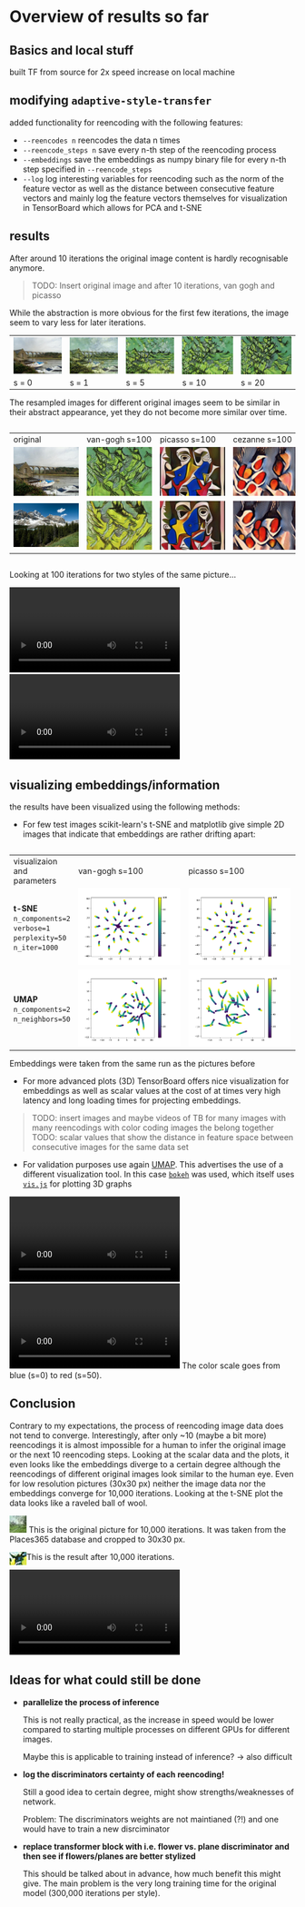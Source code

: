# Overview of results so far

## Basics and local stuff
built TF from source for 2x speed increase on local machine


## modifying `adaptive-style-transfer`
added functionality for reencoding with the following features:
* `--reencodes n` reencodes the data n times
* `--reencode_steps n` save every n-th step of the reencoding process
* `--embeddings` save the embeddings as numpy binary file for every n-th step specified in `--reencode_steps`
* `--log` log interesting variables for reencoding such as the norm of the feature vector as well as the distance between consecutive feature vectors and mainly log the feature vectors themselves for visualization in TensorBoard which allows for PCA and t-SNE


## results
After around 10 iterations the original image content is hardly recognisable anymore.
> TODO: Insert original image and after 10 iterations, van gogh and picasso

While the abstraction is more obvious for the first few iterations, the image seem to vary less for later iterations.

<table style="width:100%; table-layout:fixed">
 <tr>
  <td><a href="images/van-gogh/image1_s=0.jpg"> <img src="images/van-gogh/image1_s=0.jpg" align="left"  width="150px"></a></td>
  <td><a href="images/van-gogh/image1_s=1.jpg"> <img src="images/van-gogh/image1_s=1.jpg" align="left"  width="150px"></a></td>
  <td><a href="images/van-gogh/image1_s=5.jpg"> <img src="images/van-gogh/image1_s=5.jpg" align="left"  width="150px"></a></td>
  <td><a href="images/van-gogh/image1_s=10.jpg"><img src="images/van-gogh/image1_s=10.jpg" align="left" width="150px"></a></td>
  <td><a href="images/van-gogh/image1_s=20.jpg"><img src="images/van-gogh/image1_s=20.jpg" align="left" width="150px"></a></td>
 </tr>
 <tr>
  <td>s = 0</td>
  <td>s = 1</td>
  <td>s = 5</td>
  <td>s = 10</td>
  <td>s = 20</td>
 </tr>
</table>

The resampled images for different original images seem to be similar in their abstract appearance, yet they do not become more similar over time.
<div style="overflow-x:scroll; width:100%;">
<table style="table-layout:fixed;">
 <tr>
  <td>original          </td>
  <td>van-gogh s=100    </td>
  <td>picasso s=100     </td>
  <td>cezanne s=100     </td>
  <td>el-greco s=100    </td>
  <td>gauguin s=100      </td>
  <td>kandinsky s=100   </td>
  <td>kirchner s=100    </td>
  <td>monet s=100       </td>
  <td>morisot s=100     </td>
  <td>peploe s=100      </td>
  <td>pollock s=100     </td>
  <td>roerich s=100     </td>
 </tr>
 <tr>
  <td><div style="width:115px"><a href="images/image1_s=0.jpg">                    <img src="images/image1_s=0.jpg">                </a></div></td>
  <td><div style="width:115px"><a href="images/van-gogh/image1_stylized.jpg">      <img src="images/van-gogh/image1_stylized.jpg">  </a></div></td>
  <td><div style="width:115px"><a href="images/picasso/image1_stylized.jpg">       <img src="images/picasso/image1_stylized.jpg">   </a></div></td>
  <td><div style="width:115px"><a href="images/cezanne/image1_stylized.jpg">       <img src="images/cezanne/image1_stylized.jpg">   </a></div></td>
  <td><div style="width:115px"><a href="images/el-greco/image1_stylized.jpg">      <img src="images/el-greco/image1_stylized.jpg">  </a></div></td>
  <td><div style="width:115px"><a href="images/gauguin/image1_stylized.jpg">       <img src="images/gauguin/image1_stylized.jpg">   </a></div></td>
  <td><div style="width:115px"><a href="images/kandinsky/image1_stylized.jpg">     <img src="images/kandinsky/image1_stylized.jpg"> </a></div></td>
  <td><div style="width:115px"><a href="images/kirchner/image1_stylized.jpg">      <img src="images/kirchner/image1_stylized.jpg">  </a></div></td>
  <td><div style="width:115px"><a href="images/monet/image1_stylized.jpg">         <img src="images/monet/image1_stylized.jpg">     </a></div></td>
  <td><div style="width:115px"><a href="images/morisot/image1_stylized.jpg">       <img src="images/morisot/image1_stylized.jpg">   </a></div></td>
  <td><div style="width:115px"><a href="images/peploe/image1_stylized.jpg">        <img src="images/peploe/image1_stylized.jpg">    </a></div></td>
  <td><div style="width:115px"><a href="images/pollock/image1_stylized.jpg">       <img src="images/pollock/image1_stylized.jpg">   </a></div></td>
  <td><div style="width:115px"><a href="images/roerich/image1_stylized.jpg">       <img src="images/roerich/image1_stylized.jpg">   </a></div></td>
 </tr>
 <tr>
  <td><a href="images/image2_s=0.jpg">                    <img src="images/image2_s=0.jpg">                </a></td>
  <td><a href="images/van-gogh/image2_stylized.jpg">      <img src="images/van-gogh/image2_stylized.jpg">  </a></td>
  <td><a href="images/picasso/image2_stylized.jpg">       <img src="images/picasso/image2_stylized.jpg">   </a></td>
  <td><a href="images/cezanne/image2_stylized.jpg">       <img src="images/cezanne/image2_stylized.jpg">   </a></td>
  <td><a href="images/el-greco/image2_stylized.jpg">      <img src="images/el-greco/image2_stylized.jpg">  </a></td>
  <td><a href="images/gauguin/image2_stylized.jpg">       <img src="images/gauguin/image2_stylized.jpg">   </a></td>
  <td><a href="images/kandinsky/image2_stylized.jpg">     <img src="images/kandinsky/image2_stylized.jpg"> </a></td>
  <td><a href="images/kirchner/image2_stylized.jpg">      <img src="images/kirchner/image2_stylized.jpg">  </a></td>
  <td><a href="images/monet/image2_stylized.jpg">         <img src="images/monet/image2_stylized.jpg">     </a></td>
  <td><a href="images/morisot/image2_stylized.jpg">       <img src="images/morisot/image2_stylized.jpg">   </a></td>
  <td><a href="images/peploe/image2_stylized.jpg">        <img src="images/peploe/image2_stylized.jpg">    </a></td>
  <td><a href="images/pollock/image2_stylized.jpg">       <img src="images/pollock/image2_stylized.jpg">   </a></td>
  <td><a href="images/roerich/image2_stylized.jpg">       <img src="images/roerich/image2_stylized.jpg">   </a></td>
 </tr>
</table>
</div>

Looking at 100 iterations for two styles of the same picture...

<!---
<div style="overflow-x:scroll; width:100%;">
<table style="table-layout:fixed; width:5000px;">
 <tr>
  <td>van-gogh s=100    </td>
  <td>picasso s=100     </td>
  <td>cezanne s=100     </td>
  <td>el-greco s=100    </td>
  <td>gaugin s=100      </td>
  <td>kandinsky s=100   </td>
  <td>kirchner s=100    </td>
  <td>monet s=100       </td>
  <td>morisot s=100     </td>
  <td>peploe s=100      </td>
  <td>pollock s=100     </td>
  <td>roerich s=100     </td>
 </tr>
<tr>
  <td><div style="width:800px"><video controls="controls"><source type="video/mp4" src="videos/van-gogh.m4v"  width="800" ></video></div></td>
  <td><div style="width:800px"><video controls="controls"><source type="video/mp4" src="videos/picasso.mp4"   width="796" height="751"></video></div></td>
  <td><div style="width:800px"><video controls="controls"><source type="video/mp4" src="videos/cezanne.mp4"   width="796" height="751"></video></div></td>
  <td><div style="width:800px"><video controls="controls"><source type="video/mp4" src="videos/el-greco.mp4"  width="796" height="751"></video></div></td>
  <td><div style="width:800px"><video controls="controls"><source type="video/mp4" src="videos/gaugin.mp4"    width="796" height="751"></video></div></td>
  <td><div style="width:800px"><video controls="controls"><source type="video/mp4" src="videos/kandinsky.mp4" width="796" height="751"></video></div></td>
  <td><div style="width:800px"><video controls="controls"><source type="video/mp4" src="videos/kirchner.mp4"  width="796" height="751"></video></div></td>
  <td><div style="width:800px"><video controls="controls"><source type="video/mp4" src="videos/monet.mp4"     width="796" height="751"></video></div></td>
  <td><div style="width:800px"><video controls="controls"><source type="video/mp4" src="videos/morisot.mp4"   width="796" height="751"></video></div></td>
  <td><div style="width:800px"><video controls="controls"><source type="video/mp4" src="videos/peploe.mp4"    width="796" height="751"></video></div></td>
  <td><div style="width:800px"><video controls="controls"><source type="video/mp4" src="videos/pollock.mp4"   width="796" height="751"></video></div></td>
  <td><div style="width:800px"><video controls="controls"><source type="video/mp4" src="videos/roerich.mp4"   width="796" height="751"></video></div></td>
 </tr>

</table>
</div>
-->
<video controls="controls"><source type="video/mp4" src="videos/van-gogh.m4v"  width="1024" height="768"></video>
<video controls="controls"><source type="video/mp4" src="videos/picasso.m4v"  width="1024" height="768"></video>

## visualizing embeddings/information
the results have been visualized using the following methods:
* For few test images scikit-learn's t-SNE and matplotlib give simple 2D images that indicate that embeddings are rather drifting apart:
<div style="overflow-x:scroll; width:100%;">
<table style="table-layout:fixed;">
 <tr>
  <td>visualizaion and parameters</td>
  <td>van-gogh s=100             </td>
  <td>picasso s=100              </td>
  <td>cezanne s=100              </td>
  <td>el-greco s=100             </td>
  <td>gauguin s=100              </td>
  <td>kandinsky s=100            </td>
  <td>kirchner s=100             </td>
  <td>monet s=100                </td>
  <td>morisot s=100              </td>
  <td>peploe s=100               </td>
  <td>pollock s=100              </td>
  <td>roerich s=100              </td>
 </tr>
 <tr>
  <td><b>t-SNE</b><br> <code>n_components=2</code><br> <code>verbose=1</code><br> <code>perplexity=50</code><br> <code>n_iter=1000</code><br> </td>
  <td><div style="width:180px"><a href="images/van-gogh.png">      <img src="images/van-gogh.png">  </a></div></td>
  <td><div style="width:180px"><a href="images/picasso.png">       <img src="images/picasso.png">   </a></div></td>
  <td><div style="width:180px"><a href="images/cezanne.png">       <img src="images/cezanne.png">   </a></div></td>
  <td><div style="width:180px"><a href="images/el-greco.png">      <img src="images/el-greco.png">  </a></div></td>
  <td><div style="width:180px"><a href="images/gauguin.png">       <img src="images/gauguin.png">   </a></div></td>
  <td><div style="width:180px"><a href="images/kandinsky.png">     <img src="images/kandinsky.png"> </a></div></td>
  <td><div style="width:180px"><a href="images/kirchner.png">      <img src="images/kirchner.png">  </a></div></td>
  <td><div style="width:180px"><a href="images/monet.png">         <img src="images/monet.png">     </a></div></td>
  <td><div style="width:180px"><a href="images/morisot.png">       <img src="images/morisot.png">   </a></div></td>
  <td><div style="width:180px"><a href="images/peploe.png">        <img src="images/peploe.png">    </a></div></td>
  <td><div style="width:180px"><a href="images/pollock.png">       <img src="images/pollock.png">   </a></div></td>
  <td><div style="width:180px"><a href="images/roerich.png">       <img src="images/roerich.png">   </a></div></td>
 </tr>
 <tr>
  <td><b>UMAP</b><br> <code>n_components=2</code><br> <code>n_neighbors=50</code></td>
  <td><div style="width:180px"><a href="images/van-gogh_u.png">      <img src="images/van-gogh_u.png">  </a></div></td>
  <td><div style="width:180px"><a href="images/picasso_u.png">       <img src="images/picasso_u.png">   </a></div></td>
  <td><div style="width:180px"><a href="images/cezanne_u.png">       <img src="images/cezanne_u.png">   </a></div></td>
  <td><div style="width:180px"><a href="images/el-greco_u.png">      <img src="images/el-greco_u.png">  </a></div></td>
  <td><div style="width:180px"><a href="images/gauguin_u.png">       <img src="images/gauguin_u.png">   </a></div></td>
  <td><div style="width:180px"><a href="images/kandinsky_u.png">     <img src="images/kandinsky_u.png"> </a></div></td>
  <td><div style="width:180px"><a href="images/kirchner_u.png">      <img src="images/kirchner_u.png">  </a></div></td>
  <td><div style="width:180px"><a href="images/monet_u.png">         <img src="images/monet_u.png">     </a></div></td>
  <td><div style="width:180px"><a href="images/morisot_u.png">       <img src="images/morisot_u.png">   </a></div></td>
  <td><div style="width:180px"><a href="images/peploe_u.png">        <img src="images/peploe_u.png">    </a></div></td>
  <td><div style="width:180px"><a href="images/pollock_u.png">       <img src="images/pollock_u.png">   </a></div></td>
  <td><div style="width:180px"><a href="images/roerich_u.png">       <img src="images/roerich_u.png">   </a></div></td>
 </tr>
</table>
</div>
Embeddings were taken from the same run as the pictures before

* For more advanced plots (3D) TensorBoard offers nice visualization for embeddings as well as scalar values at the cost of at times very high latency and long loading times for projecting embeddings.
> TODO: insert images and maybe videos of TB for many images with many reencodings with color coding images the belong together
> TODO: scalar values that show the distance in feature space between consecutive images for the same data set

* For validation purposes use again [UMAP](https://umap-learn.readthedocs.io/en/latest/). This advertises the use of a different visualization tool. In this case [`bokeh`](https://bokeh.pydata.org/en/latest/) was used, which itself uses [`vis.js`](http://visjs.org) for plotting 3D graphs
<video controls="controls">
  <source type="video/mp4" src="videos/van-gogh_umap3d.mov" width="1406" height="898">
  <p>Your browser does not support the video element.</p>
</video>
<video controls="controls">
  <source type="video/mp4" src="videos/peploe_umap3d.mov" width="1406" height="898">
  <p>Your browser does not support the video element.</p>
</video>
The color scale goes from blue (s=0) to red (s=50).


## Conclusion
Contrary to my expectations, the process of reencoding image data does not tend to converge. Interestingly, after only ~10 (maybe a bit more) reencodings it is almost impossible for a human to infer the original image or the next 10 reencoding steps.
Looking at the scalar data and the plots, it even looks like the embeddings diverge to a certain degree although the reencodings of different original images look similar to the human eye.
Even for low resolution pictures (30x30 px) neither the image data nor the embeddings converge for 10,000 iterations. Looking at the t-SNE plot the data looks like a raveled ball of wool.

![image](images/3030_original.jpg "Original Picture")
This is the original picture for 10,000 iterations.
It was taken from the Places365 database and cropped to 30x30 px.

<a href="images/3030_stylized.jpg"> <img src="images/3030_stylized.jpg" align="left"  width="30px"></a>
This is the result after 10,000 iterations.

<video controls="controls">
  <source type="video/mp4" src="videos/woolball.mov" width="796" height="751">
  <p>Your browser does not support the video element.</p>
</video>


## Ideas for what could still be done
* __parallelize the process of inference__

    This is not really practical, as the increase in speed would be lower compared to starting multiple processes on different GPUs for different images.

    Maybe this is applicable to training instead of inference? -> also difficult

* __log the discriminators certainty of each reencoding!__

    Still a good idea to certain degree, might show strengths/weaknesses of network.

    Problem: The discriminators weights are not maintianed (?!) and one would have to train a new disrciminator

* __replace transformer block with i.e. flower vs. plane discriminator and then see if flowers/planes are better stylized__

    This should be talked about in advance, how much benefit this might give. The main problem is the very long training time for the original model (300,000 iterations per style).


